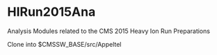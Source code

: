 HIRun2015Ana
============

Analysis Modules related to the CMS 2015 Heavy Ion Run Preparations

Clone into $CMSSW_BASE/src/Appeltel
